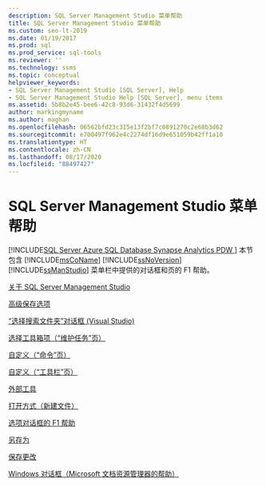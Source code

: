 ```yaml
---
description: SQL Server Management Studio 菜单帮助
title: SQL Server Management Studio 菜单帮助
ms.custom: seo-lt-2019
ms.date: 01/19/2017
ms.prod: sql
ms.prod_service: sql-tools
ms.reviewer: ''
ms.technology: ssms
ms.topic: conceptual
helpviewer_keywords:
- SQL Server Management Studio [SQL Server], Help
- SQL Server Management Studio Help [SQL Server], menu items
ms.assetid: 5b8b2e45-bee6-42c8-93d6-31432f4d5699
author: markingmyname
ms.author: maghan
ms.openlocfilehash: 06562bfd23c315e13f2bf7c0891270c2e68b3d62
ms.sourcegitcommit: e700497f962e4c2274df16d9e651059b42ff1a10
ms.translationtype: HT
ms.contentlocale: zh-CN
ms.lasthandoff: 08/17/2020
ms.locfileid: "88497427"
---
```

# <a name="sql-server-management-studio-menu-help"></a>SQL Server Management Studio 菜单帮助
[!INCLUDE[SQL Server Azure SQL Database Synapse Analytics PDW ](../../includes/applies-to-version/sql-asdb-asdbmi-asa-pdw.md)]
本节包含 [!INCLUDE[msCoName](../../includes/msconame_md.md)] [!INCLUDE[ssNoVersion](../../includes/ssnoversion-md.md)] [!INCLUDE[ssManStudio](../../includes/ssmanstudio-md.md)] 菜单栏中提供的对话框和页的 F1 帮助。  
  
[关于 SQL Server Management Studio](../../ssms/menu-help/about-sql-server-management-studio.md)  
  
[高级保存选项](../../ssms/menu-help/advanced-save-options.md)  
  
[“选择搜索文件夹”对话框 (Visual Studio)](../../ssms/menu-help/choose-search-folders-dialog-box-visual-studio.md)  
  
[选择工具箱项（“维护任务”页）](../../ssms/menu-help/choose-toolbox-items-maintenance-tasks-page.md)  
  
[自定义（“命令”页）](../../ssms/menu-help/customize-commands-page.md)  
  
[自定义（“工具栏”页）](../../ssms/menu-help/customize-toolbars-page.md)  
  
[外部工具](../../ssms/menu-help/external-tools.md)  
  
[打开方式（新建文件）](../../ssms/menu-help/open-with-new-file.md)  
  
[选项对话框的 F1 帮助](../../ssms/menu-help/options-dialog-boxes-f1-help.md)  
  
[另存为](../../ssms/menu-help/save-as.md)  
  
[保存更改](../../ssms/menu-help/save-changes.md)  
  
[Windows 对话框（Microsoft 文档资源管理器的帮助）](../../ssms/menu-help/windows-dialog-box-microsoft-document-explorer-help.md)  
  
